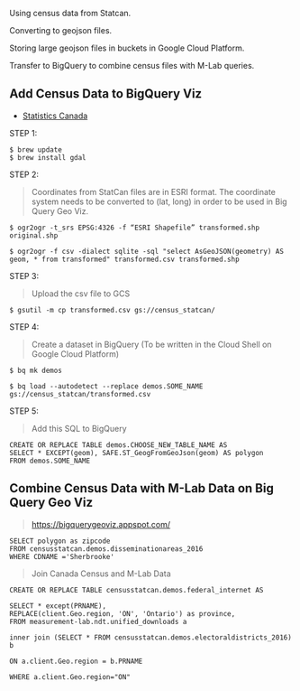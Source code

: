 Using census data from Statcan.

Converting to geojson files. 

Storing large geojson files in buckets in Google Cloud Platform. 

Transfer to BigQuery to combine census files with M-Lab queries. 

## Add Census Data to BigQuery Viz
- [Statistics Canada](https://www150.statcan.gc.ca/n1/en/type/data)

STEP 1:
```shell
$ brew update
$ brew install gdal
```


STEP 2:
> Coordinates from StatCan files are in ESRI format. The coordinate system needs to be converted to (lat, long) in order to be used in Big Query Geo Viz.

```shell
$ ogr2ogr -t_srs EPSG:4326 -f “ESRI Shapefile” transformed.shp original.shp
```


```shell
$ ogr2ogr -f csv -dialect sqlite -sql "select AsGeoJSON(geometry) AS geom, * from transformed" transformed.csv transformed.shp
```


STEP 3:
> Upload the csv file to GCS
```shell
$ gsutil -m cp transformed.csv gs://census_statcan/
```

STEP 4:
> Create a dataset in BigQuery
> (To be written in the Cloud Shell on Google Cloud Platform)
```shell
$ bq mk demos
```

```shell
$ bq load --autodetect --replace demos.SOME_NAME gs://census_statcan/transformed.csv
```

STEP 5:
> Add this SQL to BigQuery
```shell
CREATE OR REPLACE TABLE demos.CHOOSE_NEW_TABLE_NAME AS
SELECT * EXCEPT(geom), SAFE.ST_GeogFromGeoJson(geom) AS polygon
FROM demos.SOME_NAME
```

## Combine Census Data with M-Lab Data on Big Query Geo Viz
> https://bigquerygeoviz.appspot.com/

```shell
SELECT polygon as zipcode
FROM censusstatcan.demos.disseminationareas_2016
WHERE CDNAME ='Sherbrooke'
```

> Join Canada Census and M-Lab Data
```shell
CREATE OR REPLACE TABLE censusstatcan.demos.federal_internet AS

SELECT * except(PRNAME), 
REPLACE(client.Geo.region, 'ON', 'Ontario') as province,
FROM measurement-lab.ndt.unified_downloads a

inner join (SELECT * FROM censusstatcan.demos.electoraldistricts_2016) b

ON a.client.Geo.region = b.PRNAME

WHERE a.client.Geo.region="ON"
```
